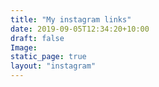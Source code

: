 ```yaml
---
title: "My instagram links"
date: 2019-09-05T12:34:20+10:00
draft: false
Image: 
static_page: true
layout: "instagram"
---
```



